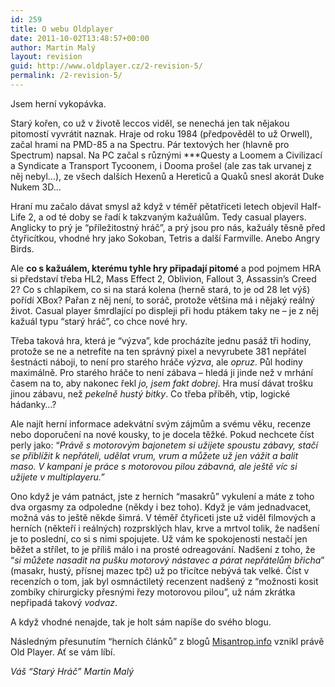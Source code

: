 ```yaml
---
id: 259
title: O webu Oldplayer
date: 2011-10-02T13:48:57+00:00
author: Martin Malý
layout: revision
guid: http://www.oldplayer.cz/2-revision-5/
permalink: /2-revision-5/
---
```

Jsem herní vykopávka.

Starý kořen, co už v životě leccos viděl, se nenechá jen tak nějakou pitomostí vyvrátit naznak. Hraje od roku 1984 (předpověděl to už Orwell), začal hrami na PMD-85 a na Spectru. Pár textových her (hlavně pro Spectrum) napsal. Na PC začal s různými \***Questy a Loomem a Civilizací a Syndicate a Transport Tycoonem, i Dooma prošel (ale zas tak urvanej z něj nebyl&#8230;), ze všech dalších Hexenů a Hereticů a Quaků snesl akorát Duke Nukem 3D&#8230;

Hraní mu začalo dávat smysl až když v téměř pětatřiceti letech objevil Half-Life 2, a od té doby se řadí k takzvaným kažuálům. Tedy casual players. Anglicky to prý je &#8220;příležitostný hráč&#8221;, a prý jsou pro nás, kažuály těsně před čtyřicítkou, vhodné hry jako Sokoban, Tetris a další Farmville. Anebo Angry Birds.

Ale **co s kažuálem, kterému tyhle hry připadají pitomé** a pod pojmem HRA si představí třeba HL2, Mass Effect 2, Oblivion, Fallout 3, Assassin&#8217;s Creed 2? Co s chlapíkem, co si na stará kolena (herně stará, to je od 28 let výš) pořídí XBox? Pařan z něj není, to soráč, protože většina má i nějaký reálný život. Casual player šmrdlající po displeji při hodu ptákem taky ne &#8211; je z něj kažuál typu &#8220;starý hráč&#8221;, co chce nové hry.

Třeba taková hra, která je &#8220;výzva&#8221;, kde procházíte jednu pasáž tři hodiny, protože se ne a netrefíte na ten správný pixel a nevyrubete 381 nepřátel šestnácti náboji, to není pro starého hráče _výzva_, ale _opruz_. Půl hodiny maximálně. Pro starého hráče to není zábava &#8211; hledá ji jinde než v mrhání časem na to, aby nakonec řekl _jo, jsem fakt dobrej_. Hra musí dávat trošku jinou zábavu, než _pekelně hustý bitky_. Co třeba příběh, vtip, logické hádanky&#8230;?

Ale najít herní informace adekvátní svým zájmům a svému věku, recenze nebo doporučení na nové kousky, to je docela těžké. Pokud nechcete číst perly jako: &#8220;_Právě s motorovým bajonetem si užijete spoustu zábavy, stačí se přiblížit k nepřáteli, udělat vrum, vrum a můžete už jen vážit a balit maso. V kampani je práce s motorovou pilou zábavná, ale ještě víc si užijete v multiplayeru.&#8221;_

Ono když je vám patnáct, jste z herních &#8220;masakrů&#8221; vykulení a máte z toho dva orgasmy za odpoledne (někdy i bez toho). Když je vám jednadvacet, možná vás to ještě někde šimrá. V téměř čtyřiceti jste už viděl filmových a herních (někteří i reálných) rozprsklých hlav, krve a mrtvol tolik, že nadšení je to poslední, co si s nimi spojujete. Už vám ke spokojenosti nestačí jen běžet a střílet, to je příliš málo i na prosté odreagování. Nadšení z toho, že “_si můžete nasadit na pušku motorový nástavec a párat nepřátelům břicha_” (masakr, hustý, přísnej mazec tpč) už po třicítce nebývá tak velké. Číst v recenzích o tom, jak byl osmnáctiletý recenzent nadšený z &#8220;možnosti kosit zombíky chirurgicky přesnými řezy motorovou pilou&#8221;, už nám zkrátka nepřipadá takový _vodvaz_.

A když vhodné nenajde, tak je holt sám napíše do svého blogu.

Následným přesunutím &#8220;herních článků&#8221; z blogů [Misantrop.info](http://www.misantrop.info/) vznikl právě Old Player. Ať se vám líbí.

_Váš &#8220;Starý Hráč&#8221; Martin Malý_

<div id="google_plus_one">
  <g:plusone></g:plusone>
</div>

<div id="fb_send_like">
</div>